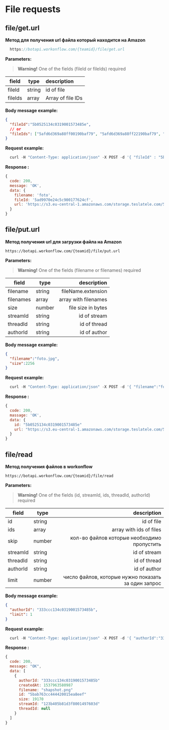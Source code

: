 # File requests

## file/get.url

**Метод для получения url файла который находится на Amazon**

```js
  https://botapi.workonflow.com/{teamid}/file/get.url
```

**Parameters:**
> **Warning!** One of the fields (fileId or fileIds) required

| field    | type   | description                            |
| ---------|--------| :------------------                    |
| fileId   | string | id of file                             |
| fileIds  | array  | Array of file IDs                      |


**Body message example:**

```json
{
  "fileId":"5b0525134c0319001573485e",
  // or
  "fileIds": ["5afd6d369a88ff00190baf79", "5afd6d369a88ff22190baf79", "5afd6d369a88ff00190bas12"]
}
```

**Request example:**

```js
  curl -H "Content-Type: application/json" -X POST -d '{ "fileId" : "5b0525134c0319001573485e" }' https://botapi.workonflow.com/333ccc134c0319001573485e/file/get.url
```

**Response :**
```js
{
  code: 200,
  message: 'OK',
  data: {
    filename: 'foto',
    fileId: '5ad9970e24c5c900177624cf',
    url: 'https://s3.eu-central-1.amazonaws.com/storage.teslatele.com/5af979addb6cec001515779b/image.png?X-Amz-Algorithm=AWSAC-SHA256&X-Amz-Credential=AKIAJ7FMTV4FQA%2F20180725%2Feu-central-1%2Fs3%2Faws4_request&X-Amz-Date=20180725T091&X-Amz-Expires=259200&X-Amz-Signature=5c6a9d6d1b418792fa64ce78545f88f2ca9695844fd8b6127d6c683697861528&X-Amz-SignedHeaders=host'
  }
}
```

## file/put.url

**Метод получения url для загрузки файла на Amazon**

```https://botapi.workonflow.com/{teamid}/file/put.url```

**Parameters:**
> **Warning!** One of the fields (filename or filenames) required

| field         | type   | description            |
| ------------- |--------| ----------------------:|
| filename      | string | fileName.extension        |
| filenames     | array  | array with filenames |
| size          | number | file size in bytes     |
| streamId      | string | id of stream |
| threadId      | string | id of thread |
| authorId      | string | id of author |

**Body message example:**

```json
{
  "filename":"foto.jpg",
  "size":2256
}
```

**Request example:**

```js
  curl -H "Content-Type: application/json" -X POST -d '{ "filename":"foto.jpg", "size":"2256" }' https://botapi.workonflow.com/333ccc134c0319001573485e/file/put.url
```

**Response :**

```js
{
  code: 200,
  massage: 'OK',
  data: {
    id: "5b0525134c0319001573485e"
    url: "https://s3.eu-central-1.amazonaws.com/storage.teslatele.com/5af979addb6cec001515779b/image.png?X-Amz-Algorithm=AWSAC-SHA256&X-Amz-Credential=AKIAJ7FMTV4FQA%2F20180725%2Feu-central-1%2Fs3%2Faws4_request&X-Amz-Date=20180725T091&X-Amz-Expires=259200&X-Amz-Signature=5c6a9d6d1b418792fa64ce78545f88f2ca9695844fd8b6127d6c683697861528&X-Amz-SignedHeaders=host"
  }
}
```

## file/read

**Метод получения файлов в workonflow**

```https://botapi.workonflow.com/{teamid}/file/read```

**Parameters:**
> **Warning!** One of the fields (id, streamId, ids, threadId, authorId) required

| field         | type   | description            |
| ------------- |--------| ----------------------:|
| id      | string | id of file        |
| ids     | array  | array with ids of files |
| skip          | number |  кол-во файлов которые необходимо пропустить  |
| streamId      | string | id of stream |
| threadId      | string | id of thread |
| authorId      | string | id of author |
| limit         | number | число файлов, которые нужно показать за один запрос |

**Body message example:**

```json
{
  "authorId": "333ccc134c0319001573485b",
  "limit": 1
}
```

**Request example:**

```js
  curl -H "Content-Type: application/json" -X POST -d '{ "authorId":"333ccc134c0319001573485b", "limit": 1 }' https://botapi.workonflow.com/333ccc134c0319001573485e/file/read
```

**Response :**

```js
{
  code: 200,
  message: "OK",
  data: [
    {
      authorId: "333ccc134c0319001573485b"
      createdAt: 1537963580987
      filename: "shapshot.png"
      id: "5bab763cc444420015ea8eef"
      size: 19170
      streamId: "123b405b81d3f8001497603d"
      threadId: null
    }
  ]
}
```
